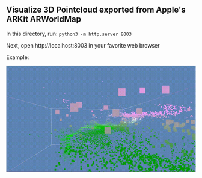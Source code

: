 ## Visualize 3D Pointcloud exported from Apple's ARKit ARWorldMap

In this directory, run:
`python3 -m http.server 8003`

Next, open http://localhost:8003 in your favorite web browser

Example:

![Pointcloud Visualization](./img/pointcloud.gif "Pointcloud")


